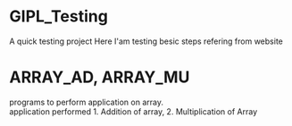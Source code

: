 # GIPL_Testing
A quick testing project
Here I'am testing besic steps refering from website

# ARRAY_AD, ARRAY_MU
programs to perform application on array.  
application performed 1. Addition of array, 2. Multiplication of Array

